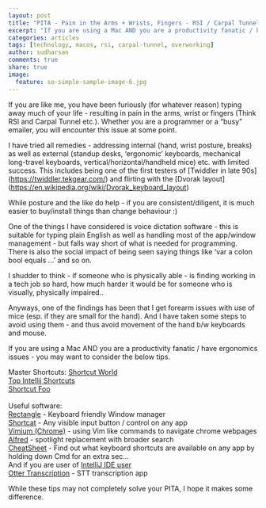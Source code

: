 ```yaml
---
layout: post
title: "PITA - Pain in the Arms + Wrists, Fingers - RSI / Carpal Tunnel"
excerpt: "If you are using a Mac AND you are a productivity fanatic / have ergonomics issues - you may want to consider the below tips"
categories: articles
tags: [technology, macos, rsi, carpal-tunnel, overworking]
author: sudharsan
comments: true
share: true
image:
  feature: so-simple-sample-image-6.jpg
---
```


If you are like me, you have been furiously (for whatever reason) typing away much of your life - resulting in pain in the arms, wrist or fingers (Think RSI and Carpal Tunnel etc.). Whether you are a programmer or a “busy” emailer, you will encounter this issue at some point. 

I have tried all remedies - addressing internal (hand, wrist posture, breaks) as well as external (standup desks, ‘ergonomic’ keyboards, mechanical long-travel keyboards, vertical/horizontal/handheld mice) etc. with limited success. This includes being one of the first testers of [Twiddler in late 90s] (https://twiddler.tekgear.com/) and flirting with the [Dvorak layout] (https://en.wikipedia.org/wiki/Dvorak_keyboard_layout)

While posture and the like do help - if you are consistent/diligent, it is much easier to buy/install things than change behaviour :)

One of the things I have considered is voice dictation software - this is suitable for typing plain English as well as handling most of the app/window management - but falls way short of what is needed for programming. There is also the social impact of being seen saying things like ‘var a colon bool equals …’ and so on. 

I shudder to think - if someone who is physically able - is finding working in a tech job so hard, how much harder it would be for someone who is visually, physically impaired.. 

Anyways, one of the findings has been that I get forearm issues with use of mice (esp. if they are small for the hand). And I have taken some steps to avoid using them - and thus avoid movement of the hand b/w keyboards and mouse.

If you are using a Mac AND you are a productivity fanatic / have ergonomics issues - you may want to consider the below tips.

Master Shortcuts:
[Shortcut World](https://shortcutworld.com/)\
[Top Intellij Shortcuts](https://blog.jetbrains.com/idea/2020/03/top-15-intellij-idea-shortcuts/) \
[Shortcut Foo](https://www.shortcutfoo.com/) \
\
Useful software:\
[Rectangle](https://rectangleapp.com/) - Keyboard friendly Window manager \
[Shortcat](https://shortcatapp.com/) - Any visible input button / control on any app \
[Vimium (Chrome)](https://chrome.google.com/webstore/detail/vimium/dbepggeogbaibhgnhhndojpepiihcmeb?hl=en) - using Vim like commands to navigate chrome webpages\
[Alfred](https://www.alfredapp.com/) - spotlight replacement with broader search\
[CheatSheet](https://mediaatelier.com/CheatSheet/) - Find out what keyboard shortcuts are available on any app by holding down Cmd for an extra sec…\
And if you are user of [IntelliJ IDE user](https://shortcutworld.com/IntelliJ-IDEA/mac/IntelliJ_Shortcuts) \
[Otter Transcription](https://otter.ai/) - STT transcription app


While these tips may not completely solve your PITA, I hope it makes some difference.

